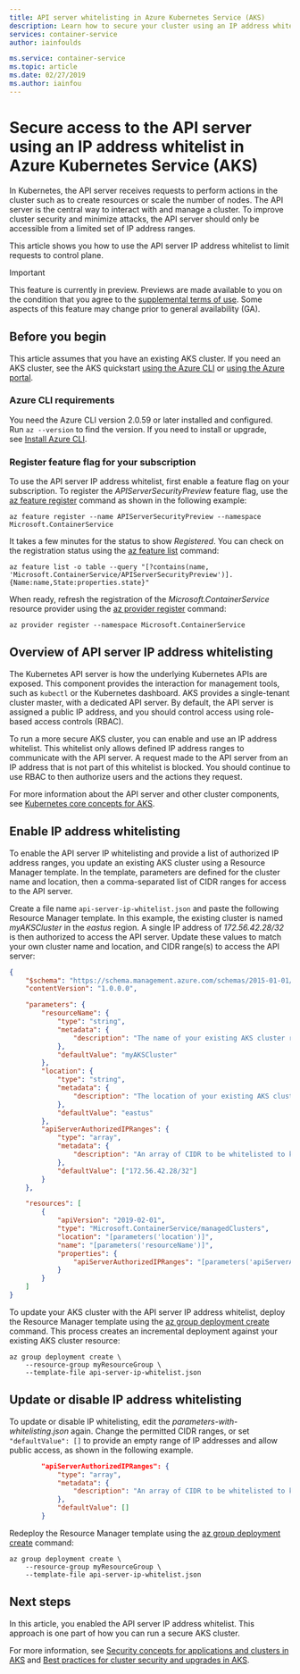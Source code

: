 ```yaml
---
title: API server whitelisting in Azure Kubernetes Service (AKS)
description: Learn how to secure your cluster using an IP address whitelist for access to the API server in Azure Kubernetes Service (AKS)
services: container-service
author: iainfoulds

ms.service: container-service
ms.topic: article
ms.date: 02/27/2019
ms.author: iainfou
---
```


# Secure access to the API server using an IP address whitelist in Azure Kubernetes Service (AKS)

In Kubernetes, the API server receives requests to perform actions in the cluster such as to create resources or scale the number of nodes. The API server is the central way to interact with and manage a cluster. To improve cluster security and minimize attacks, the API server should only be accessible from a limited set of IP address ranges.

This article shows you how to use the API server IP address whitelist to limit requests to control plane.

> [!IMPORTANT]
> This feature is currently in preview. Previews are made available to you on the condition that you agree to the [supplemental terms of use][terms-of-use]. Some aspects of this feature may change prior to general availability (GA).

## Before you begin

This article assumes that you have an existing AKS cluster. If you need an AKS cluster, see the AKS quickstart [using the Azure CLI][aks-quickstart-cli] or [using the Azure portal][aks-quickstart-portal].

### Azure CLI requirements

You need the Azure CLI version 2.0.59 or later installed and configured. Run `az --version` to find the version. If you need to install or upgrade, see [Install Azure CLI][install-azure-cli].

### Register feature flag for your subscription

To use the API server IP address whitelist, first enable a feature flag on your subscription. To register the *APIServerSecurityPreview* feature flag, use the [az feature register][az-feature-register] command as shown in the following example:

```azurecli-interactive
az feature register --name APIServerSecurityPreview --namespace Microsoft.ContainerService
```

It takes a few minutes for the status to show *Registered*. You can check on the registration status using the [az feature list][az-feature-list] command:

```azurecli-interactive
az feature list -o table --query "[?contains(name, 'Microsoft.ContainerService/APIServerSecurityPreview')].{Name:name,State:properties.state}"
```

When ready, refresh the registration of the *Microsoft.ContainerService* resource provider using the [az provider register][az-provider-register] command:

```azurecli-interactive
az provider register --namespace Microsoft.ContainerService
```

## Overview of API server IP address whitelisting

The Kubernetes API server is how the underlying Kubernetes APIs are exposed. This component provides the interaction for management tools, such as `kubectl` or the Kubernetes dashboard. AKS provides a single-tenant cluster master, with a dedicated API server. By default, the API server is assigned a public IP address, and you should control access using role-based access controls (RBAC).

To run a more secure AKS cluster, you can enable and use an IP address whitelist. This whitelist only allows defined IP address ranges to communicate with the API server. A request made to the API server from an IP address that is not part of this whitelist is blocked. You should continue to use RBAC to then authorize users and the actions they request.

For more information about the API server and other cluster components, see [Kubernetes core concepts for AKS][concepts-clusters-workloads].

## Enable IP address whitelisting

To enable the API server IP whitelisting and provide a list of authorized IP address ranges, you update an existing AKS cluster using a Resource Manager template. In the template, parameters are defined for the cluster name and location, then a comma-separated list of CIDR ranges for access to the API server.

Create a file name `api-server-ip-whitelist.json` and paste the following Resource Manager template. In this example, the existing cluster is named *myAKSCluster* in the *eastus* region. A single IP address of *172.56.42.28/32* is then authorized to access the API server. Update these values to match your own cluster name and location, and CIDR range(s) to access the API server:

```json
{
    "$schema": "https://schema.management.azure.com/schemas/2015-01-01/deploymentTemplate.json#",
    "contentVersion": "1.0.0.0",

    "parameters": {
        "resourceName": {
            "type": "string",
            "metadata": {
                "description": "The name of your existing AKS cluster resource."
            },
            "defaultValue": "myAKSCluster"
        },
        "location": {
            "type": "string",
            "metadata": {
                "description": "The location of your existing AKS cluster resource."
            },
            "defaultValue": "eastus"
        },
        "apiServerAuthorizedIPRanges": {
            "type": "array",
            "metadata": {
                "description": "An array of CIDR to be whitelisted to kube-apiserver"
            },
            "defaultValue": ["172.56.42.28/32"]
        }
    },

    "resources": [
        {
            "apiVersion": "2019-02-01",
            "type": "Microsoft.ContainerService/managedClusters",
            "location": "[parameters('location')]",
            "name": "[parameters('resourceName')]",
            "properties": {
                "apiServerAuthorizedIPRanges": "[parameters('apiServerAuthorizedIPRanges')]"
            }
        }
    ]
}
```

To update your AKS cluster with the API server IP address whitelist, deploy the Resource Manager template using the [az group deployment create][az-group-deployment-create] command. This process creates an incremental deployment against your existing AKS cluster resource:

```azurecli-interactive
az group deployment create \
    --resource-group myResourceGroup \
    --template-file api-server-ip-whitelist.json
```

<!--

** THESE ARE THE PROPOSED CLI COMMANDS. THESE WILL REPLACE THE TEMPLATE-DRIVEN APPROACH **

To enable the API server IP address whitelist, you use [az aks update][az-aks-update] command and specify the *--api-server-authorized-ip-ranges* to allow. These IP address ranges are usually address ranges used by your on-premises networks.

The following example enables the API server IP address whitelist on the cluster named *myAKSCluster* in the resource group named *myResourceGroup*. The IP address ranges to add to the whitelist are *172.0.0.10/16* and *168.10.0.10/18*:

```azurecli-interactive
az aks update \
    --resource-group myResourceGroup \
    --name myAKSCluster \
    --api-server-authorized-ip-ranges 172.0.0.10/16,168.10.0.10/18
```

-->

## Update or disable IP address whitelisting

To update or disable IP whitelisting, edit the *parameters-with-whitelisting.json* again. Change the permitted CIDR ranges, or set `"defaultValue": []` to provide an empty range of IP addresses and allow public access, as shown in the following example.

```json
        "apiServerAuthorizedIPRanges": {
            "type": "array",
            "metadata": {
                "description": "An array of CIDR to be whitelisted to kube-apiserver"
            },
            "defaultValue": []
        }
```

Redeploy the Resource Manager template using the [az group deployment create][az-group-deployment-create] command:

```azurecli-interactive
az group deployment create \
    --resource-group myResourceGroup \
    --template-file api-server-ip-whitelist.json
```

<!--

** THESE ARE THE PROPOSED CLI COMMANDS. THESE WILL REPLACE THE TEMPLATE-DRIVEN APPROACH **

To disable the API server IP address whitelist, you again use [az aks update][az-aks-update] command and specify an empty *--api-server-authorized-ip-ranges* as shown in the following example:

```azurecli-interactive
az aks update \
    --resource-group myResourceGroup \
    --name myAKSCluster \
    --api-server-authorized-ip-ranges ""
```

-->

## Next steps

In this article, you enabled the API server IP address whitelist. This approach is one part of how you can run a secure AKS cluster.

For more information, see [Security concepts for applications and clusters in AKS][concepts-security] and [Best practices for cluster security and upgrades in AKS][operator-best-practices-cluster-security].

<!-- LINKS - external -->
[terms-of-use]: https://azure.microsoft.com/support/legal/preview-supplemental-terms/

<!-- LINKS - internal -->
[aks-quickstart-cli]: kubernetes-walkthrough.md
[aks-quickstart-portal]: kubernetes-walkthrough-portal.md
[install-azure-cli]: /cli/azure/install-azure-cli
[az-extension-add]: /cli/azure/extension#az-extension-add
[az-feature-register]: /cli/azure/feature#az-feature-register
[az-feature-list]: /cli/azure/feature#az-feature-list
[az-provider-register]: /cli/azure/provider#az-provider-register
[az-aks-update]: /cli/azure/ext/aks-preview/aks#ext-aks-preview-az-aks-update
[concepts-clusters-workloads]: concepts-clusters-workloads.md
[concepts-security]: concepts-security.md
[operator-best-practices-cluster-security]: operator-best-practices-cluster-security.md
[create-aks-sp]: kubernetes-service-principal.md#manually-create-a-service-principal
[az-group-deployment-create]: /cli/azure/group/deployment#az-group-deployment-create